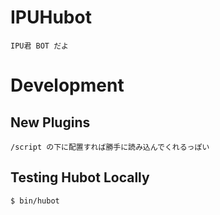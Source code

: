 # IPUHubot
    IPU君 BOT だよ

# Development
## New Plugins
    /script の下に配置すれば勝手に読み込んでくれるっぽい

## Testing Hubot Locally
    $ bin/hubot

